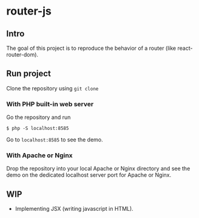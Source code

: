 # router-js

## Intro

The goal of this project is to reproduce the behavior of a router (like react-router-dom).

## Run project

Clone the repository using `git clone`

### With PHP built-in web server

Go the repository and run

```
$ php -S localhost:8585
```

Go to `localhost:8585` to see the demo.

### With Apache or Nginx

Drop the repository into your local Apache or Nginx directory and see the demo on the dedicated localhost server port for Apache or Nginx.

## WIP

- Implementing JSX (writing javascript in HTML).
